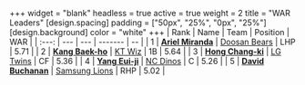 +++
widget = "blank"
headless = true
active = true
weight = 2
title = "WAR Leaders"
[design.spacing]
padding = ["50px", "25%", "0px", "25%"]
[design.background]
color = "white"
+++
| Rank | Name | Team | Position | WAR |
| :---: | --- | --- | ------- | -- |
| 1 | [**Ariel Miranda**](/players/14775) | [Doosan Bears](/teams/DoosanBears) | LHP | 5.71 |
| 2 | [**Kang Baek-ho**](/players/11863) | [KT Wiz](/teams/KTWiz) | 1B | 5.64 |
| 3 | [**Hong Chang-ki**](/players/9805) | [LG Twins](/teams/LGTwins) | CF | 5.36 |
| 4 | [**Yang Eui-ji**](/players/215) | [NC Dinos](/teams/NCDinos) | C | 5.26 |
| 5 | [**David Buchanan**](/players/13683) | [Samsung Lions](/teams/SamsungLions) | RHP | 5.02 |
